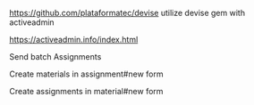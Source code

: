 
https://github.com/plataformatec/devise
utilize devise gem with activeadmin

https://activeadmin.info/index.html

Send batch Assignments

Create materials in assignment#new form

Create assignments in material#new form 
